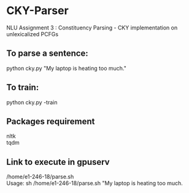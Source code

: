 # CKY-Parser
NLU Assignment 3 : Constituency Parsing - CKY implementation on unlexicalized PCFGs

## To parse a sentence:
python cky.py "My laptop is heating too much."

## To train:
python cky.py -train

## Packages requirement
nltk <br />
tqdm

## Link to execute in gpuserv
/home/e1-246-18/parse.sh <br />
Usage: sh /home/e1-246-18/parse.sh "My laptop is heating too much.
